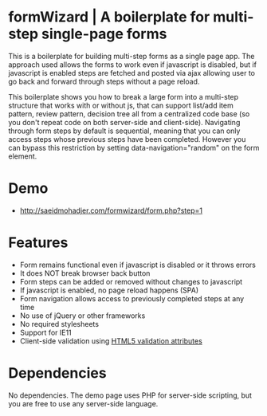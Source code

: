 # formWizard | A boilerplate for multi-step single-page forms
This is a boilerplate for building multi-step forms as a single page app. The approach used allows the forms to work even if javascript is disabled, but if javascript is enabled steps are fetched and posted via ajax allowing user to go back and forward through steps without a page reload. 

This boilerplate shows you how to break a large form into a multi-step structure that works with or without js, that can support list/add item pattern, review pattern, decision tree all from a centralized code base (so you don't repeat code on both server-side and client-side). Navigating through form steps by default is sequential, meaning that you can only access steps whose previous steps have been completed. However you can bypass this restriction by setting data-navigation="random" on the form element.

# Demo
- http://saeidmohadjer.com/formwizard/form.php?step=1

# Features
- Form remains functional even if javascript is disabled or it throws errors
- It does NOT break browser back button 
- Form steps can be added or removed without changes to javascript
- If javascript is enabled, no page reload happens (SPA)
- Form navigation allows access to previously completed steps at any time
- No use of jQuery or other frameworks
- No required stylesheets
- Support for IE11
- Client-side validation using [HTML5 validation attributes](https://developer.mozilla.org/en-US/docs/Learn/HTML/Forms/Form_validation)

# Dependencies
No dependencies. The demo page uses PHP for server-side scripting, but you are free to use any server-side language.
